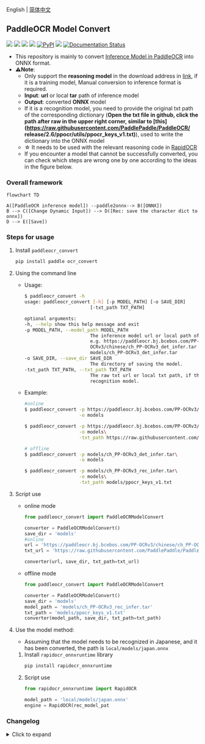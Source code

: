 English | [简体中文](https://github.com/RapidAI/PaddleOCRModelConverter/blob/main/docs/README_zh.md)

## PaddleOCR Model Convert
<p>
     <a href="https://huggingface.co/spaces/SWHL/PaddleOCRModelConverter" target="_blank"><img src="https://img.shields.io/badge/%F0%9F%A4%97 -Online Convert-blue"></a>
     <a href="https://www.modelscope.cn/studios/liekkas/PaddleOCRModelConverter/summary" target="_blank"><img src="https://img.shields.io/badge/ModelScope-Online Convert -blue"></a>
     <a href=""><img src="https://img.shields.io/badge/Python->=3.6,<3.12-aff.svg"></a>
     <a href=""><img src="https://img.shields.io/badge/OS-Linux%2C%20Win%2C%20Mac-pink.svg"></a>
     <a href="https://pypi.org/project/paddleocr_convert/"><img alt="PyPI" src="https://img.shields.io/pypi/v/paddleocr_convert"></a>
     <a href="https://pepy.tech/project/paddleocr_convert"><img src="https://static.pepy.tech/personalized-badge/paddleocr_convert?period=total&units=abbreviation&left_color=grey&right_color=blue&left_text=Downloads "></a>
     <a href='https://paddleocrmodelconverter.readthedocs.io/en/latest/?badge=latest'>
         <img src='https://readthedocs.org/projects/paddleocrmodelconverter/badge/?version=latest' alt='Documentation Status' />
     </a>
</p>

- This repository is mainly to convert [Inference Model in PaddleOCR](https://github.com/PaddlePaddle/PaddleOCR/blob/release/2.6/doc/doc_ch/models_list.md) into ONNX format.
- **⚠️Note**:
   - Only support the **reasoning model** in the download address in [link](https://github.com/PaddlePaddle/PaddleOCR/blob/release/2.6/doc/doc_ch/models_list.md), if it is a training model, Manual conversion to inference format is required.
   - **Input**: **url** or local **tar** path of inference model
   - **Output**: converted **ONNX** model
   - If it is a recognition model, you need to provide the original txt path of the corresponding dictionary (**Open the txt file in github, click the path after raw in the upper right corner, similar to [this](https://raw.githubusercontent.com/PaddlePaddle/PaddleOCR/ release/2.6/ppocr/utils/ppocr_keys_v1.txt)**), used to write the dictionary into the ONNX model
   - ☆ It needs to be used with the relevant reasoning code in [RapidOCR](https://github.com/RapidAI/RapidOCR)
   - If you encounter a model that cannot be successfully converted, you can check which steps are wrong one by one according to the ideas in the figure below.


### Overall framework
```mermaid
flowchart TD

A([PaddleOCR inference model]) --paddle2onnx--> B([ONNX])
B --> C([Change Dynamic Input]) --> D([Rec: save the character dict to onnx])
D --> E([Save])
```

### Steps for usage
1. Install `paddleocr_convert`
    ```bash
    pip install paddle ocr_convert
    ```
2. Using the command line
    - Usage:
         ```bash
         $ paddleocr_convert -h
         usage: paddleocr_convert [-h] [-p MODEL_PATH] [-o SAVE_DIR]
                                 [-txt_path TXT_PATH]

         optional arguments:
         -h, --help show this help message and exit
         -p MODEL_PATH, --model_path MODEL_PATH
                                 The inference model url or local path of paddleocr.
                                 e.g. https://paddleocr.bj.bcebos.com/PP-
                                 OCRv3/chinese/ch_PP-OCRv3_det_infer.tar or
                                 models/ch_PP-OCRv3_det_infer.tar
         -o SAVE_DIR, --save_dir SAVE_DIR
                                 The directory of saving the model.
         -txt_path TXT_PATH, --txt_path TXT_PATH
                                 The raw txt url or local txt path, if the model is
                                 recognition model.
         ```
    - Example:
         ```bash
         #online
         $ paddleocr_convert -p https://paddleocr.bj.bcebos.com/PP-OCRv3/chinese/ch_PP-OCRv3_det_infer.tar \
                             -o models

         $ paddleocr_convert -p https://paddleocr.bj.bcebos.com/PP-OCRv3/chinese/ch_PP-OCRv3_rec_infer.tar\
                             -o models\
                             -txt_path https://raw.githubusercontent.com/PaddlePaddle/PaddleOCR/release/2.6/ppocr/utils/ppocr_keys_v1.txt

         # offline
         $ paddleocr_convert -p models/ch_PP-OCRv3_det_infer.tar\
                             -o models

         $ paddleocr_convert -p models/ch_PP-OCRv3_rec_infer.tar\
                             -o models\
                             -txt_path models/ppocr_keys_v1.txt
         ```
3. Script use
     - online mode
         ```python
         from paddleocr_convert import PaddleOCRModelConvert

         converter = PaddleOCRModelConvert()
         save_dir = 'models'
         #online
         url = 'https://paddleocr.bj.bcebos.com/PP-OCRv3/chinese/ch_PP-OCRv3_rec_infer.tar'
         txt_url = 'https://raw.githubusercontent.com/PaddlePaddle/PaddleOCR/release/2.6/ppocr/utils/ppocr_keys_v1.txt'

         converter(url, save_dir, txt_path=txt_url)
         ```
     - offline mode
         ```python
         from paddleocr_convert import PaddleOCRModelConvert

         converter = PaddleOCRModelConvert()
         save_dir = 'models'
         model_path = 'models/ch_PP-OCRv3_rec_infer.tar'
         txt_path = 'models/ppocr_keys_v1.txt'
         converter(model_path, save_dir, txt_path=txt_path)
         ```

4. Use the model method:
      - Assuming that the model needs to be recognized in Japanese, and it has been converted, the path is `local/models/japan.onnx`
     1. Install `rapidocr_onnxruntime` library
         ```bash
         pip install rapidocr_onnxruntime
         ```
     2. Script use
         ```python
         from rapidocr_onnxruntime import RapidOCR

         model_path = 'local/models/japan.onnx'
         engine = RapidOCR(rec_model_pat

### Changelog

<details>
    <summary>Click to expand</summary>

- 2023-07-27 v0.0.16 update:
   - Added the online conversion version of ModelScope.
   - Change python version from python 3.6 ~ 3.11.
- 2023-04-13 update:
   - Add online conversion program [link](https://huggingface.co/spaces/SWHL/PaddleOCRModelConverter)
- 2023-03-05 v0.0.4~7 update:
   - Support transliteration of local models and dictionaries
   - Optimize internal logic and error feedback
- 2023-02-28 v0.0.3 update:
   - Added setting to automatically change to dynamic input for models that are not dynamic input
- 2023-02-27 v0.0.2 update:
   - Encapsulate the conversion model code into a package, which is convenient for self-help model conversion
- 2022-08-15 v0.0.1 update:
   - Write the dictionary of the recognition model into the meta in the onnx model for subsequent distribution.

</details>